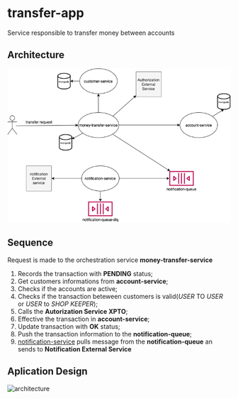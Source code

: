# transfer-app
Service responsible to transfer money between accounts

## Architecture
![architecture](transfer-components.png)

## Sequence
Request is made to the orchestration service **money-transfer-service**</br>
1. Records the transaction with **PENDING** status;
2. Get customers informations from **account-service**;
3. Checks if the accounts are active;
4. Checks if the transaction beteween customers is valid(*USER* TO *USER* or *USER* to *SHOP KEEPER*);
5. Calls the **Autorization Service XPTO**;
6. Effective the transaction in **account-service**;
7. Update transaction with **OK** status;
8. Push the transaction information to the **notification-queue**;
10. [notification-service](http://google.com) pulls message from the **notification-queue** an sends to **Notification External Service**



## Aplication Design 
![architecture](https://reflectoring.io/assets/img/posts/spring-hexagonal/hexagonal-architecture.png)


